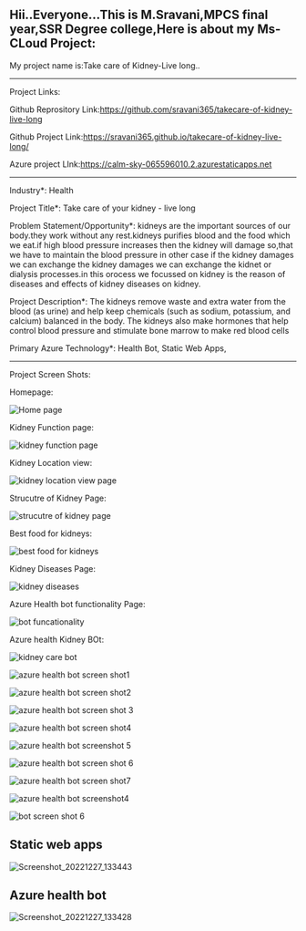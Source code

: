 Hii..Everyone...This is M.Sravani,MPCS final year,SSR Degree college,Here is about my Ms-CLoud Project:
-----------------------------------------------------------------------------------------------------------------------------------------------------------------

My project name is:Take care of Kidney-Live long..

----------------------------------------------------------------------------------------------------------------------------------------------------------------
Project Links:

Github Reprository Link:https://github.com/sravani365/takecare-of-kidney-live-long

Github Project Link:https://sravani365.github.io/takecare-of-kidney-live-long/

Azure project LInk:https://calm-sky-065596010.2.azurestaticapps.net



----------------------------------------------------------------------------------------------------------------------------------------------------------------

Industry*:
Health

Project Title*:
Take care of your kidney - live long

Problem Statement/Opportunity*:
kidneys are the important sources of our body.they work without any rest.kidneys purifies blood and the food which we eat.if high blood pressure increases then the kidney will damage so,that we have to maintain the blood pressure in other case if the kidney damages we can exchange the kidney damages we can exchange the kidnet or dialysis processes.in this orocess we focussed on kidney is the reason of diseases and effects of kidney diseases on kidney.

Project Description*:
The kidneys remove waste and extra water from the blood (as urine) and help keep chemicals (such as sodium, potassium, and calcium) balanced in the body. The kidneys also make hormones that help control blood pressure and stimulate bone marrow to make red blood cells

Primary Azure Technology*:
Health Bot, Static Web Apps,

--------------------------------------------------------------------------------------------------------------------------------------------------------------------

Project Screen Shots:

Homepage:

![Home page](https://user-images.githubusercontent.com/118789682/206631477-47eb1bb4-28e4-4c86-8373-1c491fa73167.png)

Kidney Function page:

![kidney function page](https://user-images.githubusercontent.com/118789682/206631437-04297c1e-a523-4af6-b55a-81277bf7a9b7.png)

Kidney Location view:

![kidney location view page](https://user-images.githubusercontent.com/118789682/206631460-bc3ebf0a-c89f-417b-acf8-b81b6e746c63.png)

Strucutre of Kidney Page:

![strucutre of kidney page](https://user-images.githubusercontent.com/118789682/206631466-06620706-4315-40f5-9e25-b48e9ec18fbf.png)

Best food for kidneys:

![best food for kidneys](https://user-images.githubusercontent.com/118789682/206631471-aab45283-b060-43aa-bfd3-62233b829db7.png)


Kidney Diseases Page:

![kidney diseases](https://user-images.githubusercontent.com/118789682/206631485-577b36e9-e21a-4019-80fd-9ad2e545eeb1.png)

Azure Health bot functionality Page:

![bot funcationality](https://user-images.githubusercontent.com/118789682/206631475-0b63dbce-530a-466b-b47d-183cd6466782.png)

Azure health Kidney BOt:


![kidney care bot](https://user-images.githubusercontent.com/118789682/206631481-0f2759d0-a74f-4b8c-aad8-45c496199b59.png)


![azure health bot screen shot1](https://user-images.githubusercontent.com/118789682/208072280-1690ebb2-0070-4ab2-b3e8-d6256a20963a.jpg)


![azure health bot screen shot2](https://user-images.githubusercontent.com/118789682/208072289-ee81e9ee-fd21-480a-a8b3-fb69dae04903.jpg)

![azure health bot screen shot 3](https://user-images.githubusercontent.com/118789682/208072317-6c6b28f5-644c-4723-a55c-f6c573ee6f77.jpg)

![azure health bot screen shot4](https://user-images.githubusercontent.com/118789682/208072297-4a35bf49-5339-49d8-ad7e-9c48065cd3a1.jpg)

![azure health bot screenshot 5](https://user-images.githubusercontent.com/118789682/208072307-c0ac02cd-5650-45fd-ace0-e704c60916d2.jpg)

![azure health bot screen shot 6](https://user-images.githubusercontent.com/118789682/208072268-7c4e340a-377c-4af9-9af2-7b99e4822968.png)

![azure health bot screen shot7](https://user-images.githubusercontent.com/118789682/208072301-fceb1efe-aa90-418f-a846-6b2372be4de8.png)


![azure health bot screenshot4](https://user-images.githubusercontent.com/118789682/208072308-5d5db25b-d22a-4041-9680-d42cab3dc564.jpg)

![bot screen shot 6](https://user-images.githubusercontent.com/118789682/208072315-181a7d73-8344-4b1f-aeca-134147e11739.jpg)



## Static web apps


![Screenshot_20221227_133443](https://user-images.githubusercontent.com/118789682/209633852-b9c11924-20a0-4f15-8f17-76587689ccd3.png)


## Azure health bot

![Screenshot_20221227_133428](https://user-images.githubusercontent.com/118789682/209633940-25490201-0f9d-4b95-90a8-261dcf4569d1.png)
